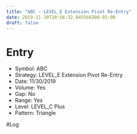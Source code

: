 ```yaml
---
title: "ABC - LEVEL_E Extension Pivot Re-Entry"
date: 2019-11-30T20:56:32.845566300-05:00
draft: false
---
```

# Entry
* Symbol: ABC 
* Strategy: LEVEL_E Extension Pivot Re-Entry 
* Date: 11/30/2019  
* Volume: Yes 
* Gap: No 
* Range: Yes 
* Level: LEVEL_C Plus  
* Pattern: Triangle 


#Log